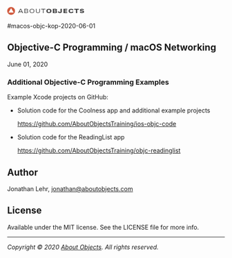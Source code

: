 <div>
<a href="https://www.aboutobjects.com"><img src="ao-logo.png" height=18 style="height: 18px;"/></a>
</div>

#macos-objc-kop-2020-06-01

## Objective-C Programming / macOS Networking
June 01, 2020


### Additional Objective-C Programming Examples

Example Xcode projects on GitHub: 

* Solution code for the Coolness app and additional example projects

  https://github.com/AboutObjectsTraining/ios-objc-code

* Solution code for the ReadingList app

  https://github.com/AboutObjectsTraining/objc-readinglist

## Author

Jonathan Lehr, jonathan@aboutobjects.com

## License

Available under the MIT license. See the LICENSE file for more info.

___

_Copyright &copy; 2020 [About Objects](https://www.aboutobjects.com). All rights reserved._

